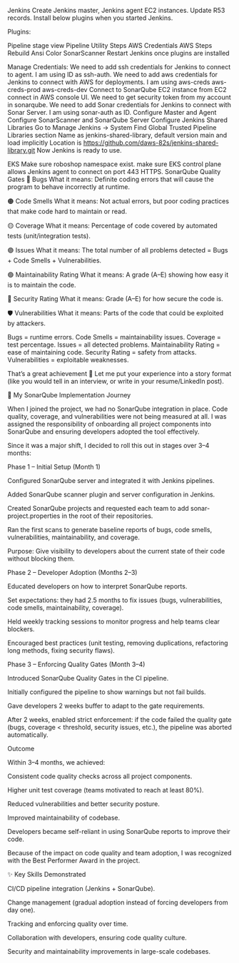 Jenkins
Create Jenkins master, Jenkins agent EC2 instances. Update R53 records.
Install below plugins when you started Jenkins.

Plugins:

Pipeline stage view
Pipeline Utility Steps
AWS Credentials
AWS Steps
Rebuild
Ansi Color
SonarScanner
Restart Jenkins once plugins are installed

Manage Credentials:
We need to add ssh credentials for Jenkins to connect to agent. I am using ID as ssh-auth.
We need to add aws credentials for Jenkins to connect with AWS for deployments. I am using
aws-creds
aws-creds-prod
aws-creds-dev
Connect to SonarQube EC2 instance from EC2 connect in AWS console UI.
We need to get security token from my account in sonarqube.
We need to add Sonar credentials for Jenkins to connect with Sonar Server. I am using sonar-auth as ID.
Configure Master and Agent
Configure SonarScanner and SonarQube Server
Configure Jenkins Shared Libraries
Go to Manage Jenkins -> System
Find Global Trusted Pipeline Libraries section
Name as jenkins-shared-library, default version main and load implicitly
Location is https://github.com/daws-82s/jenkins-shared-library.git
Now Jenkins is ready to use.

EKS
Make sure roboshop namespace exist.
make sure EKS control plane allows Jenkins agent to connect on port 443 HTTPS.
SonarQube Quality Gates
🔴 Bugs What it means: Definite coding errors that will cause the program to behave incorrectly at runtime.

🟠 Code Smells What it means: Not actual errors, but poor coding practices that make code hard to maintain or read.

🟡 Coverage What it means: Percentage of code covered by automated tests (unit/integration tests).

🟣 Issues What it means: The total number of all problems detected = Bugs + Code Smells + Vulnerabilities.

🟢 Maintainability Rating What it means: A grade (A–E) showing how easy it is to maintain the code.

🔐 Security Rating What it means: Grade (A–E) for how secure the code is.

🛡️ Vulnerabilities What it means: Parts of the code that could be exploited by attackers.

Bugs = runtime errors. Code Smells = maintainability issues. Coverage = test percentage. Issues = all detected problems. Maintainability Rating = ease of maintaining code. Security Rating = safety from attacks. Vulnerabilities = exploitable weaknesses.

That’s a great achievement 👏 Let me put your experience into a story format (like you would tell in an interview, or write in your resume/LinkedIn post).

🚀 My SonarQube Implementation Journey

When I joined the project, we had no SonarQube integration in place. Code quality, coverage, and vulnerabilities were not being measured at all. I was assigned the responsibility of onboarding all project components into SonarQube and ensuring developers adopted the tool effectively.

Since it was a major shift, I decided to roll this out in stages over 3–4 months:

Phase 1 – Initial Setup (Month 1)

Configured SonarQube server and integrated it with Jenkins pipelines.

Added SonarQube scanner plugin and server configuration in Jenkins.

Created SonarQube projects and requested each team to add sonar-project.properties in the root of their repositories.

Ran the first scans to generate baseline reports of bugs, code smells, vulnerabilities, maintainability, and coverage.

Purpose: Give visibility to developers about the current state of their code without blocking them.

Phase 2 – Developer Adoption (Months 2–3)

Educated developers on how to interpret SonarQube reports.

Set expectations: they had 2.5 months to fix issues (bugs, vulnerabilities, code smells, maintainability, coverage).

Held weekly tracking sessions to monitor progress and help teams clear blockers.

Encouraged best practices (unit testing, removing duplications, refactoring long methods, fixing security flaws).

Phase 3 – Enforcing Quality Gates (Month 3–4)

Introduced SonarQube Quality Gates in the CI pipeline.

Initially configured the pipeline to show warnings but not fail builds.

Gave developers 2 weeks buffer to adapt to the gate requirements.

After 2 weeks, enabled strict enforcement: if the code failed the quality gate (bugs, coverage < threshold, security issues, etc.), the pipeline was aborted automatically.

Outcome

Within 3–4 months, we achieved:

Consistent code quality checks across all project components.

Higher unit test coverage (teams motivated to reach at least 80%).

Reduced vulnerabilities and better security posture.

Improved maintainability of codebase.

Developers became self-reliant in using SonarQube reports to improve their code.

Because of the impact on code quality and team adoption, I was recognized with the Best Performer Award in the project.

✨ Key Skills Demonstrated

CI/CD pipeline integration (Jenkins + SonarQube).

Change management (gradual adoption instead of forcing developers from day one).

Tracking and enforcing quality over time.

Collaboration with developers, ensuring code quality culture.

Security and maintainability improvements in large-scale codebases.
